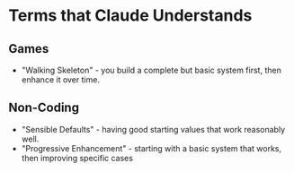 # Terms that Claude Understands

## Games

- "Walking Skeleton" - you build a complete but basic system first, then enhance it over time.

## Non-Coding

- "Sensible Defaults" - having good starting values that work reasonably well.
- "Progressive Enhancement" - starting with a basic system that works, then improving specific cases

